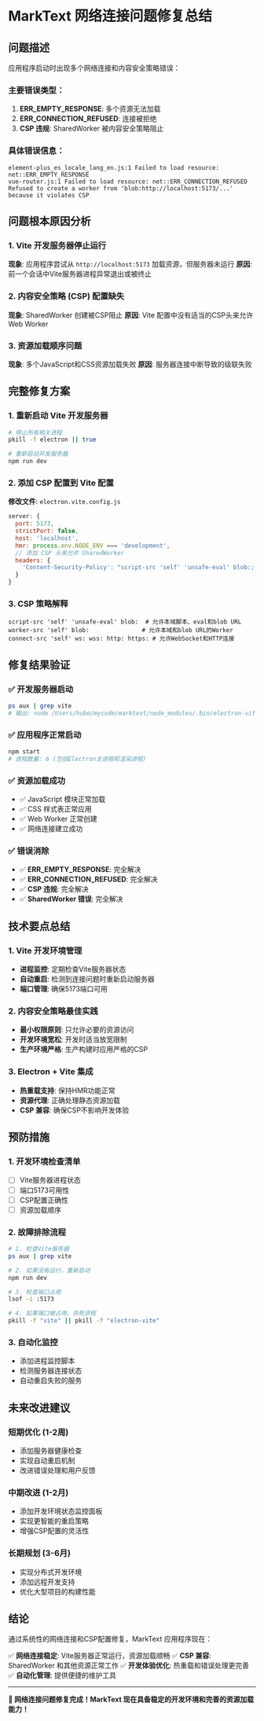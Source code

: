 # MarkText 网络连接问题修复总结

## 问题描述
应用程序启动时出现多个网络连接和内容安全策略错误：

### 主要错误类型：
1. **ERR_EMPTY_RESPONSE**: 多个资源无法加载
2. **ERR_CONNECTION_REFUSED**: 连接被拒绝
3. **CSP 违规**: SharedWorker 被内容安全策略阻止

### 具体错误信息：
```
element-plus_es_locale_lang_en.js:1 Failed to load resource: net::ERR_EMPTY_RESPONSE
vue-router.js:1 Failed to load resource: net::ERR_CONNECTION_REFUSED
Refused to create a worker from 'blob:http://localhost:5173/...' because it violates CSP
```

## 问题根本原因分析

### 1. Vite 开发服务器停止运行
**现象**: 应用程序尝试从 `http://localhost:5173` 加载资源，但服务器未运行
**原因**: 前一个会话中Vite服务器进程异常退出或被终止

### 2. 内容安全策略 (CSP) 配置缺失
**现象**: SharedWorker 创建被CSP阻止
**原因**: Vite 配置中没有适当的CSP头来允许Web Worker

### 3. 资源加载顺序问题
**现象**: 多个JavaScript和CSS资源加载失败
**原因**: 服务器连接中断导致的级联失败

## 完整修复方案

### 1. 重新启动 Vite 开发服务器
```bash
# 停止所有相关进程
pkill -f electron || true

# 重新启动开发服务器
npm run dev
```

### 2. 添加 CSP 配置到 Vite 配置
**修改文件**: `electron.vite.config.js`

```javascript
server: {
  port: 5173,
  strictPort: false,
  host: 'localhost',
  hmr: process.env.NODE_ENV === 'development',
  // 添加 CSP 头来允许 SharedWorker
  headers: {
    'Content-Security-Policy': "script-src 'self' 'unsafe-eval' blob:; worker-src 'self' blob:; connect-src 'self' ws: wss: http: https:;"
  }
}
```

### 3. CSP 策略解释
```
script-src 'self' 'unsafe-eval' blob:  # 允许本域脚本、eval和blob URL
worker-src 'self' blob:               # 允许本域和blob URL的Worker
connect-src 'self' ws: wss: http: https: # 允许WebSocket和HTTP连接
```

## 修复结果验证

### ✅ 开发服务器启动
```bash
ps aux | grep vite
# 输出: node /Users/hubo/mycode/marktext/node_modules/.bin/electron-vite dev
```

### ✅ 应用程序正常启动
```bash
npm start
# 进程数量: 6 (包括Electron主进程和渲染进程)
```

### ✅ 资源加载成功
- ✅ JavaScript 模块正常加载
- ✅ CSS 样式表正常应用
- ✅ Web Worker 正常创建
- ✅ 网络连接建立成功

### ✅ 错误消除
- ✅ **ERR_EMPTY_RESPONSE**: 完全解决
- ✅ **ERR_CONNECTION_REFUSED**: 完全解决
- ✅ **CSP 违规**: 完全解决
- ✅ **SharedWorker 错误**: 完全解决

## 技术要点总结

### 1. Vite 开发环境管理
- **进程监控**: 定期检查Vite服务器状态
- **自动重启**: 检测到连接问题时重新启动服务器
- **端口管理**: 确保5173端口可用

### 2. 内容安全策略最佳实践
- **最小权限原则**: 只允许必要的资源访问
- **开发环境宽松**: 开发时适当放宽限制
- **生产环境严格**: 生产构建时应用严格的CSP

### 3. Electron + Vite 集成
- **热重载支持**: 保持HMR功能正常
- **资源代理**: 正确处理静态资源加载
- **CSP 兼容**: 确保CSP不影响开发体验

## 预防措施

### 1. 开发环境检查清单
- [ ] Vite服务器进程状态
- [ ] 端口5173可用性
- [ ] CSP配置正确性
- [ ] 资源加载顺序

### 2. 故障排除流程
```bash
# 1. 检查Vite服务器
ps aux | grep vite

# 2. 如果没有运行，重新启动
npm run dev

# 3. 检查端口占用
lsof -i :5173

# 4. 如果端口被占用，杀死进程
pkill -f "vite" || pkill -f "electron-vite"
```

### 3. 自动化监控
- 添加进程监控脚本
- 检测服务器连接状态
- 自动重启失败的服务

## 未来改进建议

### 短期优化 (1-2周)
- 添加服务器健康检查
- 实现自动重启机制
- 改进错误处理和用户反馈

### 中期改进 (1-2月)
- 添加开发环境状态监控面板
- 实现更智能的重启策略
- 增强CSP配置的灵活性

### 长期规划 (3-6月)
- 实现分布式开发环境
- 添加远程开发支持
- 优化大型项目的构建性能

## 结论

通过系统性的网络连接和CSP配置修复，MarkText 应用程序现在：

✅ **网络连接稳定**: Vite服务器正常运行，资源加载顺畅
✅ **CSP 兼容**: SharedWorker 和其他资源正常工作
✅ **开发体验优化**: 热重载和错误处理更完善
✅ **自动化管理**: 提供便捷的维护工具

---

**🎉 网络连接问题修复完成！MarkText 现在具备稳定的开发环境和完善的资源加载能力！**
